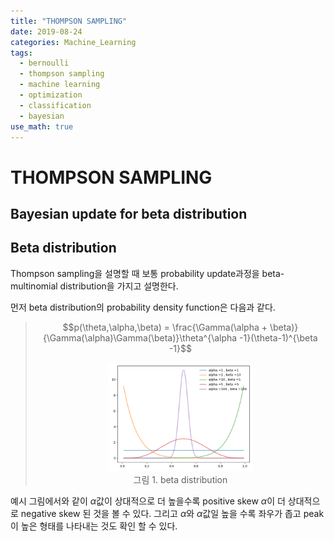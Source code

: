 ```yaml
---
title: "THOMPSON SAMPLING"
date: 2019-08-24
categories: Machine_Learning
tags:
  - bernoulli
  - thompson sampling
  - machine learning
  - optimization
  - classification
  - bayesian
use_math: true
---
```


# THOMPSON SAMPLING

## Bayesian update for beta distribution

## Beta distribution

Thompson sampling을 설명할 때 보통 probability update과정을 beta-multinomial distribution을 가지고 설명한다.

먼저 beta distribution의 probability density function은 다음과 같다.

> $$p(\theta,\alpha,\beta) = \frac{\Gamma(\alpha + \beta)}{\Gamma(\alpha)\Gamma(\beta)}\theta^{\alpha -1}(\theta-1)^{\beta -1}$$
> <p align="center"> <img src="/_posts/images/beta_distribution.png" width="50%" height="50%"> <br> 그림 1. beta distribution</p>

예시 그림에서와 같이 $\alpha$값이 상대적으로 더 높을수록 positive skew $\alpha$이 더 상대적으로 negative skew 된 것을 볼 수 있다. 그리고 $\alpha$와 $\alpha$값일 높을 수록 좌우가 좁고 peak이 높은 형태를 나타내는 것도 확인 할 수 있다.
